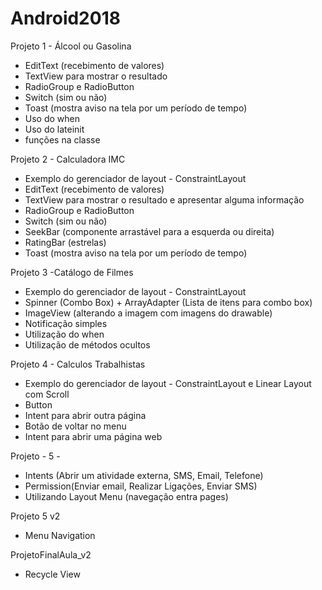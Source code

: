 # Android2018

Projeto 1 - Álcool ou Gasolina
- EditText (recebimento de valores)
- TextView para mostrar o resultado
- RadioGroup e RadioButton
- Switch (sim ou não)
- Toast (mostra aviso na tela por um período de tempo)
- Uso do when
- Uso do lateinit
- funções na classe


Projeto 2 - Calculadora IMC

- Exemplo do gerenciador de layout - ConstraintLayout
- EditText (recebimento de valores)
- TextView para mostrar o resultado e apresentar alguma informação
- RadioGroup e RadioButton
- Switch (sim ou não)
- SeekBar (componente arrastável para a esquerda ou direita)
- RatingBar (estrelas)
- Toast (mostra aviso na tela por um período de tempo)


Projeto 3 -Catálogo de Filmes

- Exemplo do gerenciador de layout - ConstraintLayout
- Spinner (Combo Box) + ArrayAdapter (Lista de itens para combo box)
- ImageView (alterando a imagem com imagens do drawable)
- Notificação simples
- Utilização do when
- Utilização de métodos ocultos


Projeto 4 - Calculos Trabalhistas

- Exemplo do gerenciador de layout - ConstraintLayout e Linear Layout com Scroll
- Button
- Intent para abrir outra página
- Botão de voltar no menu
- Intent para abrir uma página web

Projeto - 5 - 
- Intents (Abrir um atividade externa, SMS, Email, Telefone)
- Permission(Enviar email, Realizar Ligações, Enviar SMS)
- Utilizando Layout Menu (navegação entra pages)

Projeto 5 v2
- Menu Navigation

ProjetoFinalAula_v2
- Recycle View
